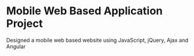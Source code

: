 # Mobile Web Based Application Project
 Designed a mobile web based website using JavaScript, jQuery, Ajax and Angular
